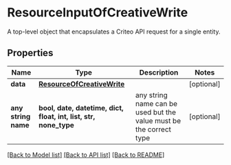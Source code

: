 # ResourceInputOfCreativeWrite

A top-level object that encapsulates a Criteo API request for a single entity.

## Properties
Name | Type | Description | Notes
------------ | ------------- | ------------- | -------------
**data** | [**ResourceOfCreativeWrite**](ResourceOfCreativeWrite.md) |  | [optional] 
**any string name** | **bool, date, datetime, dict, float, int, list, str, none_type** | any string name can be used but the value must be the correct type | [optional]

[[Back to Model list]](../README.md#documentation-for-models) [[Back to API list]](../README.md#documentation-for-api-endpoints) [[Back to README]](../README.md)


